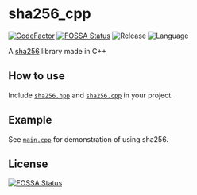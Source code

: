 # sha256_cpp  
[![CodeFactor](https://www.codefactor.io/repository/github/pvzzombs/sha256_cpp/badge)](https://www.codefactor.io/repository/github/pvzzombs/sha256_cpp)  [![FOSSA Status](https://app.fossa.com/api/projects/git%2Bgithub.com%2Fpvzzombs%2Fsha256_cpp.svg?type=shield)](https://app.fossa.com/projects/git%2Bgithub.com%2Fpvzzombs%2Fsha256_cpp?ref=badge_shield)  ![Release](https://img.shields.io/github/v/release/pvzzombs/sha256_cpp)  ![Language](https://img.shields.io/github/languages/top/pvzzombs/sha256_cpp)

A [sha256](https://en.wikipedia.org/wiki/SHA-2) library made in C++

## How to use
Include [`sha256.hpp`](https://github.com/pvzzombs/sha256_cpp/blob/main/sha256.hpp) and [`sha256.cpp`](https://github.com/pvzzombs/sha256_cpp/blob/main/sha256.cpp) in your project.

## Example
See [`main.cpp`](https://github.com/pvzzombs/sha256_cpp/blob/main/main.cpp) for demonstration of using sha256.

## License
[![FOSSA Status](https://app.fossa.com/api/projects/git%2Bgithub.com%2Fpvzzombs%2Fsha256_cpp.svg?type=large)](https://app.fossa.com/projects/git%2Bgithub.com%2Fpvzzombs%2Fsha256_cpp?ref=badge_large)
